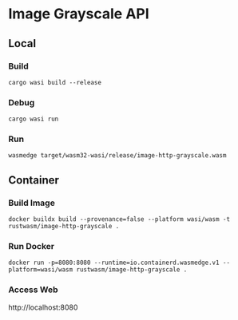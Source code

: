 # Image Grayscale API

## Local

### Build

`cargo wasi build --release`

### Debug 

`cargo wasi run`

### Run

`wasmedge target/wasm32-wasi/release/image-http-grayscale.wasm`

## Container 

### Build Image

`docker buildx build --provenance=false --platform wasi/wasm -t rustwasm/image-http-grayscale .`

### Run Docker

`docker run -p=8080:8080 --runtime=io.containerd.wasmedge.v1 --platform=wasi/wasm rustwasm/image-http-grayscale .`

### Access Web

http://localhost:8080
